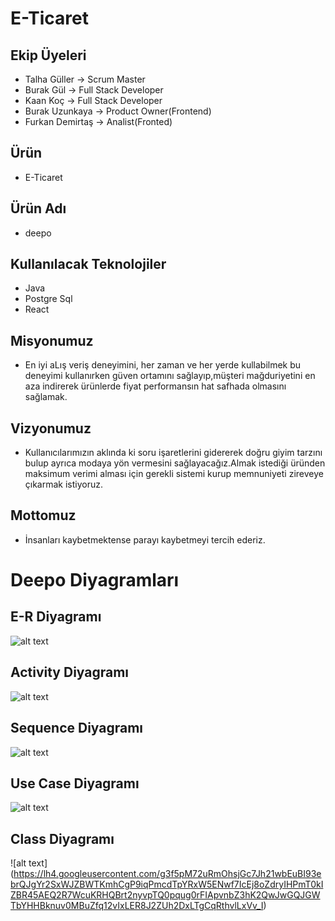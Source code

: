 # E-Ticaret


## Ekip Üyeleri

- Talha Güller -> Scrum Master
- Burak Gül -> Full Stack Developer
- Kaan Koç -> Full Stack Developer
- Burak Uzunkaya -> Product Owner(Frontend)
- Furkan Demirtaş -> Analist(Fronted)


## Ürün

- E-Ticaret

## Ürün Adı

- deepo

## Kullanılacak Teknolojiler

- Java
- Postgre Sql
- React

## Misyonumuz

- En iyi aLış veriş deneyimini, her zaman ve her yerde kullabilmek bu deneyimi kullanırken güven ortamını sağlayıp,müşteri mağduriyetini en aza indirerek ürünlerde fiyat performansın hat safhada olmasını sağlamak.

## Vizyonumuz

- Kullanıcılarımızın aklında ki soru işaretlerini gidererek doğru giyim tarzını bulup ayrıca modaya yön vermesini sağlayacağız.Almak istediği üründen maksimum verimi alması için gerekli sistemi kurup memnuniyeti zireveye çıkarmak istiyoruz.

## Mottomuz

- İnsanları kaybetmektense parayı kaybetmeyi tercih ederiz.



# Deepo Diyagramları

## E-R Diyagramı

![alt text](https://lh3.googleusercontent.com/gj7E5nksdfYv6RDhxu82HOcXFvqQFW8O8ooOv77FE7cIIoB2IoMRMVChmbpEu5e5p7glVk2dnQ3a4WGmDnkqA7X1SS7Yj8J9wZGh805j5mfMK2Y0_ryS51qtZP5B5Tc4-6On-6QsTDH-KCEKmaZAL8h9jJr4rBkcru551D0Mhcf4baD4gkcRpKEluIL4nsFBMMOA)

## Activity Diyagramı

![alt text](https://lh4.googleusercontent.com/1cqPY5ri66znNlbqSjMWGXKy338o9_6HNoP7Zvzt4on75JMp_s7M5QiSGAkMjsJG6U_8wZF8LgvRg_HiPjHX14TVXyi27yMpDtACncVgDBhpgYxToXxn6lp-vRqbBzKgK0r_fDRugnCO43ZBYTrr2uJQTcnDcIhsVcIRx3e4xueUyfV_mZzen7lejBkbz7OC2KWt)


## Sequence Diyagramı


![alt text](https://lh3.googleusercontent.com/0qdd8R0uhLnF-KI3G8MBpjvFgh3Koool2eBr67MlM5Xw57rpQskdQ_ZRc4FR5OUt9R4NZUGTHmNBb-vUkUzfKIcC485jQy4ul8EFqGKALM3-I6iUUwp6EM0jC9ZLCnGgVy2LCEw0rcT-2ovJ515ER4eiMYaAMWVPTLzLFDPRK2JKslLL2zTjhXkpKlOeBXh8filB)

## Use Case Diyagramı

![alt text](https://lh5.googleusercontent.com/Cz-v91IeFUyyFsoApPw3fJbW4elwUUIug3uXA18rFHIJZu1ZQhmQ8XUojVBvGVfVs3Cg7yh3wWl-zEPTA32JWgvXoIKFplkxd8gXlCk20QDltGcRcYrnIWIloyvPfvRsUbO3Q-Y1-_z1MmOixTIWGnDfc33T8MAyhkWNTk_NfwtODZ04ELEeFIihrCX2bOcSMYHF)

## Class Diyagramı

![alt text]
(https://lh4.googleusercontent.com/g3f5pM72uRmOhsjGc7Jh21wbEuBI93ebrQJgYr2SxWJZBWTKmhCgP9iqPmcdTpYRxW5ENwf7IcEj8oZdryIHPmT0kIZBR45AEQ2R7WcuKRHQBrt2nyvpTQ0pqug0rFIApvnbZ3hK2QwJwGQJGWTbYHHBknuv0MBuZfq12vIxLER8J2ZUh2DxLTgCqRthvlLxVv_I)
